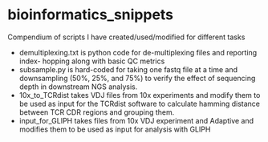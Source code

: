 # bioinformatics_snippets
Compendium of scripts I have created/used/modified for different tasks

* demultiplexing.txt is python code for de-multiplexing files and reporting index- hopping along with basic QC metrics
* subsample.py is hard-coded for taking one fastq file at a time and downsampling (50%, 25%, and 75%) to verify the effect of sequencing depth in downstream NGS analysis.
* 10x_to_TCRdist takes VDJ files from 10x experiments and modify them to be used as input for the TCRdist software to calculate hamming distance between TCR CDR regions and grouping them.
* input_for_GLIPH takes files from 10x VDJ experiment and Adaptive and modifies them to be used as input for analysis with GLIPH



